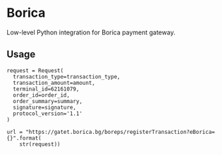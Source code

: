 # Borica

Low-level Python integration for Borica payment gateway.

## Usage

```
request = Request(
  transaction_type=transaction_type,
  transaction_amount=amount,
  terminal_id=62161079,
  order_id=order_id,
  order_summary=summary,
  signature=signature,
  protocol_version='1.1'
)

url = "https://gatet.borica.bg/boreps/registerTransaction?eBorica={}".format(
    str(request))
```
